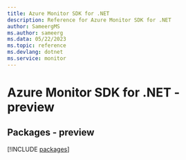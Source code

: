 ```yaml
---
title: Azure Monitor SDK for .NET
description: Reference for Azure Monitor SDK for .NET
author: SameergMS
ms.author: sameerg
ms.data: 05/22/2023
ms.topic: reference
ms.devlang: dotnet
ms.service: monitor
---
```

# Azure Monitor SDK for .NET - preview
## Packages - preview
[!INCLUDE [packages](monitor-index.md)]